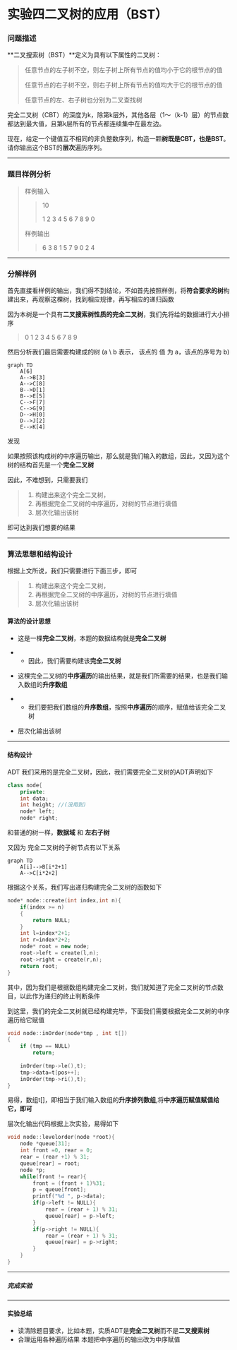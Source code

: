 # 实验四二叉树的应用（BST）

### 问题描述



**二叉搜索树（BST）**定义为具有以下属性的二叉树：

> 任意节点的左子树不空，则左子树上所有节点的值均小于它的根节点的值
>
>  任意节点的右子树不空，则右子树上所有节点的值均大于它的根节点的值
>
>  任意节点的左、右子树也分别为二叉查找树

 

完全二叉树（CBT）的深度为k，除第k层外，其他各层（1～（k-1）层）的节点数都达到最大值，且第k层所有的节点都连续集中在最左边。

 

现在，给定一个键值互不相同的非负整数序列，构造一颗**树既是CBT，也是BST**。请你输出这个BST的**层次**遍历序列。



---

### 题目样例分析



> 样例输入
>
> > 10
> >
> > 1 2 3 4 5 6 7 8 9  0
>
> 样例输出
>
> > 6 3 8 1 5 7 9 0 2 4



---

### 分解样例



首先直接看样例的输出，我们得不到结论，不如首先按照样例，将**符合要求的树**构建出来，再观察这棵树，找到相应规律，再写相应的递归函数



因为本树是一个具有**二叉搜索树性质的完全二叉树**，我们先将给的数据进行大小排序

> 0 1 2 3 4 5 6 7 8 9 

然后分析我们最后需要构建成的树 (a \ b  表示， 该点的 值 为 a，该点的序号为 b)

```mermaid
graph TD
	A[6]
	A-->B[3]
	A-->C[8]
	B-->D[1]
	B-->E[5]
	C-->F[7]
	C-->G[9]
	D-->H[0]
	D-->J[2]
	E-->K[4]
```

发现

如果按照该构成树的中序遍历输出，那么就是我们输入的数组，因此，又因为这个树的结构首先是一个**完全二叉树**

因此，不难想到，只需要我们



>1. 构建出来这个完全二叉树，
>2. 再根据完全二叉树的中序遍历，对树的节点进行填值
>3. 层次化输出该树

即可达到我们想要的结果



---

### 算法思想和结构设计



根据上文所说，我们只需要进行下面三步，即可

>1. 构建出来这个完全二叉树，
>2. 再根据完全二叉树的中序遍历，对树的节点进行填值
>3. 层次化输出该树



#### 算法的设计思想

- 这是一棵**完全二叉树**，本题的数据结构就是**完全二叉树**

- - 因此，我们需要构建该**完全二叉树**
- 这棵完全二叉树的**中序遍历**的输出结果，就是我们所需要的结果，也是我们输入数组的**升序数组**
- - 我们要把我们数组的**升序数组**，按照**中序遍历**的顺序，赋值给该完全二叉树 
- 层次化输出该树

---



#### 结构设计

ADT 我们采用的是完全二叉树，因此，我们需要完全二叉树的ADT声明如下

```c++
class node{
	private:
	int data;
	int height; //(没用到)
	node* left; 
	node* right; 
```



和普通的树一样，**数据域** 和 **左右子树**



又因为 完全二叉树的子树节点有以下关系

```mermaid
graph TD
	A[i]-->B[i*2+1]
	A-->C[i*2+2]
```



根据这个关系，我们写出递归构建完全二叉树的函数如下

```c++
node* node::create(int index,int n){
	if(index >= n)
	{
		return NULL; 
	}
	int l=index*2+1;
	int r=index*2+2;
	node* root = new node;
	root->left = create(l,n);
	root->right = create(r,n);
	return root; 
} 
```

其中，因为我们是根据数组构建完全二叉树，我们就知道了完全二叉树的节点数目，以此作为递归的终止判断条件



到这里，我们的完全二叉树就已经构建完毕，下面我们需要根据完全二叉树的中序遍历给它赋值

```c++
void node::inOrder(node*tmp , int t[])
{
	if (tmp == NULL)
		return;
	
	inOrder(tmp->le(),t);
	tmp->data=t[pos++];
	inOrder(tmp->ri(),t);
}
```

易得，数组t[]，即相当于我们输入数组的**升序排列数组**,将**中序遍历赋值赋值给它，即可**



层次化输出代码根据上次实验，易得如下

```c++
void node::levelorder(node *root){
	node *queue[31];                      
	int front =0, rear = 0;                 
    rear = (rear +1) % 31;
	queue[rear] = root;                    
	node *p;
	while(front != rear){
  		front = (front + 1)%31;
  		p = queue[front];
  		printf("%d ", p->data);
  		if(p->left != NULL){
  		    rear = (rear + 1) % 31;
			queue[rear] = p->left;
		}
		if(p->right != NULL){
   			rear = (rear + 1) % 31;
			queue[rear] = p->right;
		}
	}
}
```



---

##### 完成实验



---

#### 实验总结



- 读清除题目要求，比如本题，实质ADT是**完全二叉树**而不是**二叉搜索树**
- 合理运用各种遍历结果 本题把中序遍历的输出改为中序赋值